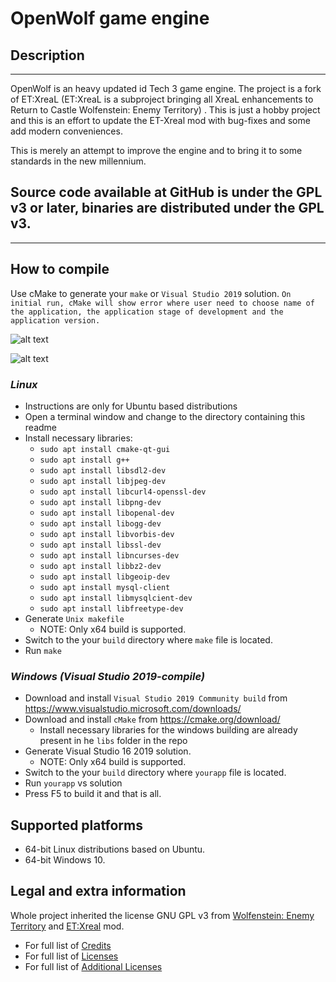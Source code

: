 OpenWolf game engine
====================================

## Description

------------------------------------------------------------------------------------
OpenWolf is an heavy updated id Tech 3 game engine. The project is a fork of ET:XreaL (ET:XreaL is a subproject bringing all XreaL enhancements to Return to Castle Wolfenstein: Enemy Territory) . This is just a hobby project and this is an effort to update the ET-Xreal mod with bug-fixes and some add modern conveniences. 

This is merely an attempt to improve the engine and to bring it to some standards in the new millennium.

Source code available at GitHub is under the GPL v3 or later, binaries are distributed under the GPL v3.
------------------------------------------------------------------------------------
------------------------------------------------------------------------------------
## How to compile

Use cMake to generate your `make` or `Visual Studio 2019` solution.
``On initial run, cMake will show error where user need to choose name of the application, the application stage of development and the application version. ``

![alt text](https://cdn.discordapp.com/attachments/489104059027030027/815608999553794058/Compiling.jpg)

![alt text](https://cdn.discordapp.com/attachments/489104059027030027/815609028985880576/compiling_1.jpg)

### *Linux*
* Instructions are only for Ubuntu based distributions
* Open a terminal window and change to the directory containing this readme
* Install necessary libraries: 
    - `sudo apt install cmake-qt-gui`
    - `sudo apt install g++`
    - `sudo apt install libsdl2-dev`
    - `sudo apt install libjpeg-dev`
    - `sudo apt install libcurl4-openssl-dev`
    - `sudo apt install libpng-dev`
    - `sudo apt install libopenal-dev`
    - `sudo apt install libogg-dev`
    - `sudo apt install libvorbis-dev`
    - `sudo apt install libssl-dev`
    - `sudo apt install libncurses-dev`
    - `sudo apt install libbz2-dev`
    - `sudo apt install libgeoip-dev`
    - `sudo apt install mysql-client`
    - `sudo apt install libmysqlcient-dev`
    - `sudo apt install libfreetype-dev`
* Generate `Unix makefile`
  * NOTE: Only x64 build is supported.
* Switch to the your `build` directory where `make` file is located.
* Run `make`

### *Windows (Visual Studio 2019-compile)*

* Download and install `Visual Studio 2019 Community build` from https://www.visualstudio.microsoft.com/downloads/
* Download and install `cMake` from https://cmake.org/download/
    * Install necessary libraries for the windows building are already present in he `libs` folder in the repo
* Generate Visual Studio 16 2019 solution.
    * NOTE: Only x64 build is supported.
* Switch to the your `build` directory where `yourapp` file is located.
* Run `yourapp` vs solution
* Press F5 to build it and that is all.

## Supported platforms
* 64-bit Linux distributions based on Ubuntu.
* 64-bit Windows 10.

## Legal and extra information

Whole project inherited the license GNU GPL v3 from [Wolfenstein: Enemy Territory](https://github.com/id-Software/Enemy-Territory) and [ET:Xreal](https://sourceforge.net/p/xreal/ET-XreaL/ci/master/tree/) mod.

* For full list of [Credits](https://github.com/TheDushan/OpenWolf-Engine/wiki/Credits) 
* For full list of [Licenses](https://www.gnu.org/licenses/gpl-3.0.en.html) 
* For full list of [Additional Licenses](https://github.com/Barbatos/ioq3-for-UrbanTerror-4) 
